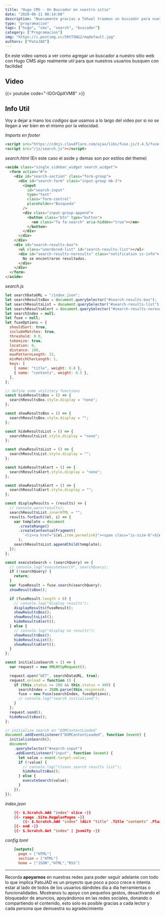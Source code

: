 ```yaml
---
title: "Hugo CMS - Un Buscador en nuestro sitio"
date: "2020-06-11 08:14:00"
description: "Nuevamente gracias a Tehuel traemos un buscador para nuestro sitio, es completamente funcional y muy útil"
type: "programacion"
tags: ["hugo", "cms", "search", "buscador"]
category: ["Programacion"]
img: "https://i.postimg.cc/50tTSNG2/mqdefault.jpg"
authors: ["PatoJAD"]
---
```


En este video vamos a ver como agregar un buscador a nuestro sitio web con Hugo CMS algo realmente util para que nuestros usuarios busquen con facilidad

## Video

{{< youtube code="-IGOrQpXVM8" >}}

## Info Util

Voy a dejar a mano los _codigos_ que usamos a lo largo del video por si no se llegan a ver bien en el mismo por la velocidad.

_Imports en footer_

```html
<script src="https://cdnjs.cloudflare.com/ajax/libs/fuse.js/3.4.5/fuse.min.js"></script>
<script src="/js/search.js"></script>
```

_search.html_ (En este caso el aside y demas son por estilos del theme)

```html
<aside class="single_sidebar_widget search_widget">
  <form action="#">
    <div id="search-section" class="form-group">
      <div id="search-form" class="input-group mb-3">
        <input
          id="search-input"
          type="text"
          class="form-control"
          placeholder="Busqueda"
        />
        <div class="input-group-append">
          <button class="btn" type="button">
            <em class="fa fa-search" aria-hidden="true"></em>
          </button>
        </div>
      </div>
    </div>
    <div id="search-results-box">
      <ul class="unordered-list" id="search-results-list"></ul>
      <div id="search-results-noresults" class="notification is-info">
        No se encontraron resultados.
      </div>
    </div>
  </form>
</aside>
```

_search.js_

```js
let searchDataURL = "/index.json";
let searchResultsBox = document.querySelector("#search-results-box");
let searchResultsList = document.querySelector("#search-results-list");
let searchResultsAlert = document.querySelector("#search-results-noresults");
let searchIndex = null;
let fuse = null;
let fuseOptions = {
  shouldSort: true,
  includeMatches: true,
  threshold: 0.0,
  tokenize: true,
  location: 0,
  distance: 100,
  maxPatternLength: 32,
  minMatchCharLength: 1,
  keys: [
    { name: "title", weight: 0.8 },
    { name: "contents", weight: 0.5 },
  ],
};

// define some utilitary functions
const hideResultsBox = () => {
  searchResultsBox.style.display = "none";
};

const showResultsBox = () => {
  searchResultsBox.style.display = "";
};

const hideResultsList = () => {
  searchResultsList.style.display = "none";
};

const showResultsList = () => {
  searchResultsList.style.display = "";
};

const hideResultsAlert = () => {
  searchResultsAlert.style.display = "none";
};

const showResultsAlert = () => {
  searchResultsAlert.style.display = "";
};

const displayResults = (results) => {
  // console.warn(results);
  searchResultsList.innerHTML = "";
  results.forEach((el, i) => {
    var template = document
      .createRange()
      .createContextualFragment(
        `<li><a href="${el.item.permalink}"><span class="is-size-6">${el.item.title}</span></a></li>`
      );
    searchResultsList.appendChild(template);
  });
};

const executeSearch = (searchQuery) => {
  // console.log("executeSearch", searchQuery);
  if (!searchQuery) {
    return;
  }
  var fuseResult = fuse.search(searchQuery);
  showResultsBox();

  if (fuseResult.length > 0) {
    // console.log("display results");
    displayResults(fuseResult);
    showResultsBox();
    showResultsList();
    hideResultsAlert();
  } else {
    // console.log("display no results");
    showResultsBox();
    hideResultsList();
    showResultsAlert();
  }
};

const initializeSearch = () => {
  var request = new XMLHttpRequest();

  request.open("GET", searchDataURL, true);
  request.onload = function () {
    if (this.status >= 200 && this.status < 400) {
      searchIndex = JSON.parse(this.response);
      fuse = new Fuse(searchIndex, fuseOptions);
      // console.log("search initialized");
    }
  };
  request.send();
  hideResultsBox();
};

// initialize search on "DOMContentLoaded"
document.addEventListener("DOMContentLoaded", function (event) {
  initializeSearch();
  document
    .querySelector("#search-input")
    .addEventListener("input", function (event) {
      let value = event.target.value;
      if (!value) {
        // console.log("closes search results list");
        hideResultsBox();
      } else {
        executeSearch(value);
      }
    });
});
```

_index.json_

```json
    {{- $.Scratch.Add "index" slice -}}
    {{- range .Site.RegularPages -}}
        {{- $.Scratch.Add "index" (dict "title" .Title "contents" .Plain "permalink" .Permalink) -}}
    {{- end -}}
    {{- $.Scratch.Get "index" | jsonify -}}
```

_config.toml_

```toml
    [outputs]
      page = ["HTML"]
      section = ["HTML"]
      home = ["JSON","HTML","RSS"]
```

---

Recorda **apoyarnos** en nuestras redes para poder seguir adelante con todo lo que implica PatoJAD es un proyecto que poco a poco crece e intenta estar al lado de todos de los usuarios dándoles dia a dia herramientas o funcionalidades. Mostranos tu apoyo con pequeños gestos, desactivando el bloqueador de anuncios, apoyándonos en las redes sociales, donando o compartiendo el contenido, esto solo es posible gracias a cada lector y cada persona que demuestra su agradecimiento
